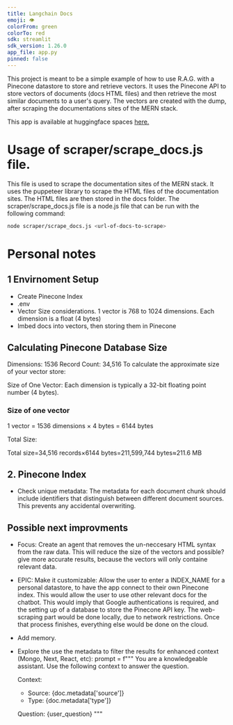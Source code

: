 ```yaml
---
title: Langchain Docs
emoji: 👁
colorFrom: green
colorTo: red
sdk: streamlit
sdk_version: 1.26.0
app_file: app.py
pinned: false
---
```


This project is meant to be a simple example of how to use R.A.G. with a Pinecone datastore to store and retrieve vectors. It uses the Pinecone API to store vectors of documents (docs HTML files) and then retrieve the most similar documents to a user's query. The vectors are created with the dump, after scraping the documentations sites of the MERN stack.

This app is available at huggingface spaces [here.](https://huggingface.co/spaces/Petermoyano/langchain-docs)

# Usage of scraper/scrape_docs.js file.
This file is used to scrape the documentation sites of the MERN stack. It uses the puppeteer library to scrape the HTML files of the documentation sites. The HTML files are then stored in the docs folder. The scraper/scrape_docs.js file is a node.js file that can be run with the following command:

```bash
node scraper/scrape_docs.js <url-of-docs-to-scrape>
```



# Personal notes
## 1 Envirnoment Setup
- Create Pinecone Index
- .env
- Vector Size considerations. 1 vector is 768 to 1024 dimensions. Each dimension is a float (4 bytes)
- Imbed docs into vectors, then storing them in Pinecone
## Calculating Pinecone Database Size

Dimensions: 1536
Record Count: 34,516
To calculate the approximate size of your vector store:

Size of One Vector:
Each dimension is typically a 32-bit floating point number (4 bytes).

### Size of one vector
1 vector = 1536 dimensions × 4 bytes = 6144 bytes

Total Size:

Total size=34,516 records×6144 bytes=211,599,744 bytes≈211.6 MB

## 2. Pinecone Index
- Check unique metadata: The metadata for each document chunk should include identifiers that distinguish between different document sources. This prevents any accidental overwriting.

## Possible next improvments
- Focus: Create an agent that removes the un-neccesary HTML syntax from the raw data. This will reduce the size of the vectors and possible? give more accurate results, because the vectors will only containe relevant data.

- EPIC: Make it customizable: Allow the user to enter a INDEX_NAME for a personal datastore, to have the app connect to their own Pinecone index. This would allow the user to use other relevant docs for the chatbot. This would imply that Google authentications is required, and the setting up of a database to store the Pinecone API key. The web-scraping part would be done locally, due to network restrictions. Once that process finishes, everything else would be done on the cloud.

- Add memory.

- Explore the use the metadata to filter the results for enhanced context (Mongo, Next, React, etc):
    prompt = f"""
    You are a knowledgeable assistant. Use the following context to answer the question.

    Context:
    - Source: {doc.metadata['source']}
    - Type: {doc.metadata['type']}

    Question: {user_question}
    """